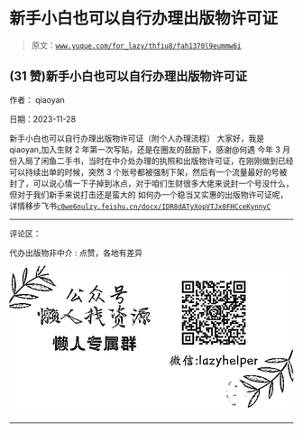 # 新手小白也可以自行办理出版物许可证

> 原文：[`www.yuque.com/for_lazy/thfiu8/fah1370l9eummw6i`](https://www.yuque.com/for_lazy/thfiu8/fah1370l9eummw6i)

## (31 赞)新手小白也可以自行办理出版物许可证

作者： qiaoyan

日期：2023-11-28

新手小白也可以自行办理出版物许可证（附个人办理流程）
大家好，我是 qiaoyan,加入生财 2 年第一次写贴，还是在圈友的鼓励下，感谢@何遇
今年 3 月份入局了闲鱼二手书，当时在中介处办理的执照和出版物许可证，在刚刚做到已经可以持续出单的时候，突然 3 个账号都被强制下架，然后有一个流量最好的号被封了，可以说心情一下子掉到冰点，对于咱们生财很多大佬来说封一个号没什么，但对于我们新手来说打击还是蛮大的
如何办一个稳当又实惠的出版物许可证呢，详情移步飞书[`c0we6nulzy.feishu.cn/docx/IDR8dATyXopVTJx0FHCceKynnyC`](https://c0we6nulzy.feishu.cn/docx/IDR8dATyXopVTJx0FHCceKynnyC)

* * *

评论区：

代办出版物非中介 : 点赞，各地有差异

![](img/1c37d505930596d12a88ab23e11aa07a.png)

* * *